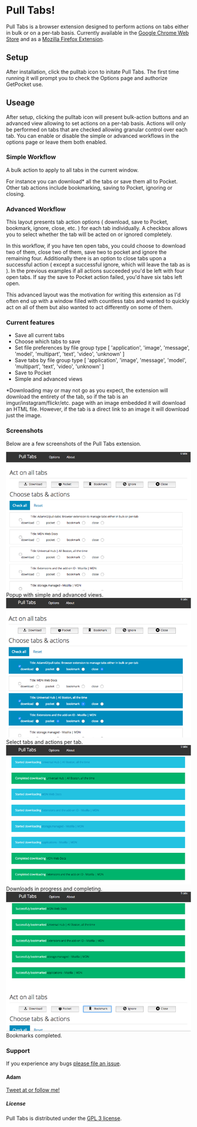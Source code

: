 # Pull Tabs!

Pull Tabs is a browser extension designed to perform actions on tabs either in bulk or on a per-tab basis. Currently available in the [Google Chrome Web Store](https://chrome.google.com/webstore/detail/pull-tabs/bimplhlpceccnolgbbedbiedkecophnn) and as a [Mozilla Firefox Extension](https://addons.mozilla.org/en-US/firefox/addon/pull-tabs/).

## Setup

After installation, click the pulltab icon to initate Pull Tabs. The first time running it will prompt you to check the Options page and authorize GetPocket use.

## Useage

After setup, clicking the pulltab icon will present bulk-action buttons and an advanced view allowing to set actions on a per-tab basis. Actions will only be performed on tabs that are checked allowing granular control over each tab. You can enable or disable the simple or advanced workflows in the options page or leave them both enabled.

### Simple Workflow
A bulk action to apply to all tabs in the current window.

For instance you can download* all the tabs or save them all to Pocket. Other tab actions include bookmarking, saving to Pocket, ignoring or closing.

### Advanced Workflow
This layout presents tab action options ( download, save to Pocket, bookmark, ignore, close, etc. ) for each tab individually. A checkbox allows you to select whether the tab will be acted on or ignored completely.

In this workflow, if you have ten open tabs, you could choose to download two of them, close two of them, save two to pocket and ignore the remaining four. Additionally there is an option to close tabs upon a successful action ( except a successful ignore, which will leave the tab as is ). In the previous examples if all actions succeeded you'd be left with four open tabs. If say the save to Pocket action failed, you'd have six tabs left open.

This advanced layout was the motivation for writing this extension as I'd often end up with a window filled with countless tabs and wanted to quickly act on all of them but also wanted to act differently on some of them.

### Current features
* Save all current tabs
* Choose which tabs to save
* Set file preferences by file group type [ 'application', 'image', 'message', 'model', 'multipart', 'text', 'video', 'unknown' ]
* Save tabs by file group type [ 'application', 'image', 'message', 'model', 'multipart', 'text', 'video', 'unknown' ]
* Save to Pocket
* Simple and advanced views

*Downloading may or may not go as you expect, the extension will download the entirety of the tab, so if the tab is an imgur/instagram/flickr/etc. page with an image embedded it will download an HTML file. However, if the tab is a direct link to an image it will download just the image.

### Screenshots

Below are a few screenshots of the Pull Tabs extension.

<img src="images/pull-tabs-1.png"/>
Popup with simple and advanced views.

<img src="images/pull-tabs-2.png"/>
Select tabs and actions per tab.

<img src="images/pull-tabs-3.png"/>
Downloads in progress and completing.

<img src="images/pull-tabs-4.png"/>
Bookmarks completed.


### Support

If you experience any bugs [please file an issue](https://github.com/Adam42/pull-tabs/issues).

#### Adam

[Tweet at or follow me!](https://twitter.com/adampdotcom)

##### License

Pull Tabs is distributed under the [GPL 3 license](https://raw.githubusercontent.com/Adam42/pull-tabs/master/LICENSE.md).